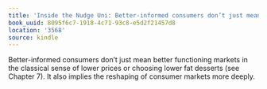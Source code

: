 ```yaml
---
title: 'Inside the Nudge Uni: Better-informed consumers don’t just mean better functioning…'
book_uuid: 8095f6c7-1918-4c71-93c8-e5d2f21457d8
location: '3568'
source: kindle
---
```


Better-informed consumers don’t just mean better functioning markets in the classical sense of lower prices or choosing lower fat desserts (see Chapter 7). It also implies the reshaping of consumer markets more deeply.